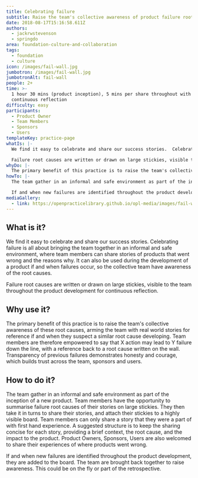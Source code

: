 ```yaml
---
title: Celebrating failure
subtitle: Raise the team's collective awareness of product failure root causes
date: 2018-08-17T15:16:58.611Z
authors:
  - jackrwstevenson
  - springdo
area: foundation-culture-and-collaboration
tags:
  - foundation
  - culture
icon: /images/fail-wall.jpg
jumbotron: /images/fail-wall.jpg
jumbotronAlt: fail-wall
people: 2+
time: >-
  1 hour 30 mins (product inception), 5 mins per share throughout with
  continuous reflection
difficulty: easy
participants:
  - Product Owner
  - Team Members
  - Sponsors
  - Users
templateKey: practice-page
whatIs: |-
  We find it easy to celebrate and share our success stories.  Celebrating failure is all about bringing the team together in an informal and safe environment, where team members can share stories of products that went wrong and the reasons why.  It can also be used during the development of a product if and when failures occur, so the collective team have awareness of the root causes.

  Failure root causes are written or drawn on large stickies, visible to the team throughout the product development for continuous reflection.
whyDo: |-
  The primary benefit of this practice is to raise the team's collective awareness of these root causes, arming the team with real world stories for reference if and when they suspect a similar root cause developing.  Team members are therefore empowered to say that X action may lead to Y failure down the line, with a reference back to a root cause written on the wall.  Transparency of previous failures demonstrates honesty and courage, which builds trust across the team, sponsors and users.
howTo: |-
  The team gather in an informal and safe environment as part of the inception of a new product.  Team members have the opportunity to summarise failure root causes of their stories on large stickies.  They then take it in turns to share their stories, and attach their stickies to a highly visible board.  Team members can only share a story that they were a part of with first hand experience.  A suggested structure is to keep the sharing concise for each story, providing a brief context, the root cause, and the impact to the product.  Product Owners, Sponsors, Users are also welcomed to share their experiences of where products went wrong.

  If and when new failures are identified throughout the product development, they are added to the board.  The team are brought back together to raise awareness.  This could be on the fly or part of the retrospective.
mediaGallery:
  - link: https://openpracticelibrary.github.io/opl-media/images/fail-wall.jpg
---
```

## What is it?

We find it easy to celebrate and share our success stories.  Celebrating failure is all about bringing the team together in an informal and safe environment, where team members can share stories of products that went wrong and the reasons why.  It can also be used during the development of a product if and when failures occur, so the collective team have awareness of the root causes.

Failure root causes are written or drawn on large stickies, visible to the team throughout the product development for continuous reflection.

## Why use it?

The primary benefit of this practice is to raise the team's collective awareness of these root causes, arming the team with real world stories for reference if and when they suspect a similar root cause developing.  Team members are therefore empowered to say that X action may lead to Y failure down the line, with a reference back to a root cause written on the wall.  Transparency of previous failures demonstrates honesty and courage, which builds trust across the team, sponsors and users.

## How to do it?

The team gather in an informal and safe environment as part of the inception of a new product.  Team members have the opportunity to summarise failure root causes of their stories on large stickies.  They then take it in turns to share their stories, and attach their stickies to a highly visible board.  Team members can only share a story that they were a part of with first hand experience.  A suggested structure is to keep the sharing concise for each story, providing a brief context, the root cause, and the impact to the product.  Product Owners, Sponsors, Users are also welcomed to share their experiences of where products went wrong.

If and when new failures are identified throughout the product development, they are added to the board.  The team are brought back together to raise awareness.  This could be on the fly or part of the retrospective.
